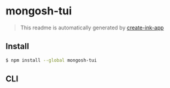 # mongosh-tui

> This readme is automatically generated by [create-ink-app](https://github.com/vadimdemedes/create-ink-app)

## Install

```bash
$ npm install --global mongosh-tui
```

## CLI
